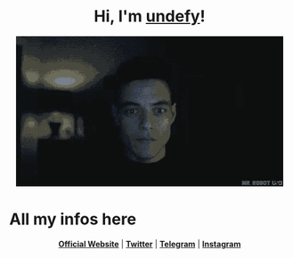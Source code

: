 <p align="center">
  <h1 align="center">Hi, I'm <a href="https://guns.lol/und3fy">undefy</a>!</h1>
</p>
<p align="center">
  <a href="https://www.guns.lol/und3fy"><img src="IMG_0010.gif" alt="Banner"></a>
</p>
<p align="center">
  <h1> All my infos here </h1>
</p>

<p align="center">
  <strong><a href="https://guns.lol/und3fy">Official Website</a></strong> |
  <strong><a href="https://twitter.com/akamebtc">Twitter</a></strong> |
  <strong><a href="https://t.me/balenottere">Telegram</a></strong> |
  <strong><a href="https://instagram.com/nukedbyakame">Instagram</a></strong>
</p>

